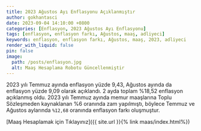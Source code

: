 ```yaml
---
title: 2023 Ağustos Ayı Enflasyonu Açıklanmıştır
author: gokhantasci
date: 2023-09-04 14:10:00 +0800
categories: [Enflasyon, 2023 Ağustos Ayı Enflasyonu]
tags: [enflasyon, enflasyon farkı, Ağustos, maaş, adliyeci]
keywords: enflasyon, enflasyon farkı, Ağustos, maaş, 2023, adliyeci
render_with_liquid: false
pin: false
image:
  path: /posts/enflasyon.jpg
  alt: Maaş Hesaplama Robotu Güncellenmiştir
---
```


2023 yılı Temmuz ayında enflasyon yüzde 9,43, Ağustos ayında da enflasyon yüzde 9,09 olarak açıklandı. 2 ayda toplam %18,52 enflasyon açıklanmış oldu.
2023 yılı Temmuz ayında memur maaşlarına Toplu Sözleşmeden kaynaklanan %6 oranında zam yapılmıştı, böylece Temmuz ve Ağustos aylarında <code class="highlighter-rouge">%12,68</code> oranında enflasyon farkı oluşmuştur.

[Maaş Hesaplamak için Tıklayınız]({{ site.url }}{% link maas/index.html%})